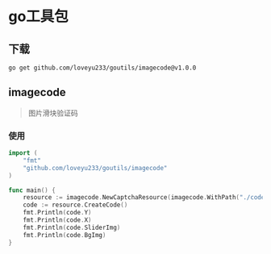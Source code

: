 # go工具包

## 下载
```shell
go get github.com/loveyu233/goutils/imagecode@v1.0.0
```

## imagecode
> 图片滑块验证码

### 使用
```go
import (
	"fmt"
	"github.com/loveyu233/goutils/imagecode"
)

func main() {
	resource := imagecode.NewCaptchaResource(imagecode.WithPath("./code"))
	code := resource.CreateCode()
	fmt.Println(code.Y)
	fmt.Println(code.X)
	fmt.Println(code.SliderImg)
	fmt.Println(code.BgImg)
}

```